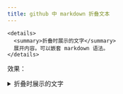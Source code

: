 ```yaml
---
title: github 中 markdown 折叠文本
---
```



```
<details>
  <summary>折叠时展示的文字</summary>
  展开内容。可以嵌套 markdown 语法。
</details>
```

效果：

<details>
  <summary>折叠时展示的文字</summary>
  展开内容。可以嵌套 markdown 语法。
</details>
